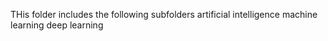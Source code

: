 THis folder includes the following subfolders
artificial intelligence
machine learning
deep learning
